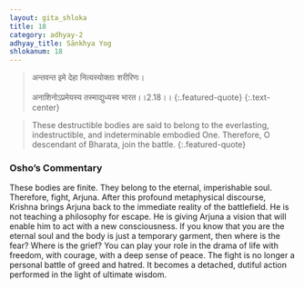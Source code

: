 ```yaml
---
layout: gita_shloka
title: 18
category: adhyay-2
adhyay_title: Sānkhya Yog
shlokanum: 18
---
```


> अन्तवन्त इमे देहा नित्यस्योक्ताः शरीरिणः।<br><br>अनाशिनोऽप्रमेयस्य तस्माद्युध्यस्व भारत।।2.18।।
{:.featured-quote} 
{:.text-center}

> These destructible bodies are said to belong to the everlasting, indestructible, and indeterminable embodied One. Therefore, O descendant of Bharata, join the battle.
{:.featured-quote}

### Osho’s Commentary
These bodies are finite. They belong to the eternal, imperishable soul. Therefore, fight, Arjuna.
After this profound metaphysical discourse, Krishna brings Arjuna back to the immediate reality of the battlefield. He is not teaching a philosophy for escape. He is giving Arjuna a vision that will enable him to act with a new consciousness.
If you know that you are the eternal soul and the body is just a temporary garment, then where is the fear? Where is the grief? You can play your role in the drama of life with freedom, with courage, with a deep sense of peace. The fight is no longer a personal battle of greed and hatred. It becomes a detached, dutiful action performed in the light of ultimate wisdom.
